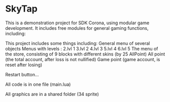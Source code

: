 # SkyTap
This is a demonstration project for SDK Corona, using modular game development. It includes free modules for general
gaming functions, including:

This project includes some things including:
General menu of several objects
Menus with levels :
2.lvl 1 
3.lvl 2
4.lvl 3
5.lvl 4
6.lvl 5
The menu of the store, consisting of 9 blocks with different skins (by 25 AllPoint)
All point (the total account, after loss is not nullified)
Game point (game account, is reset after losing)

Restart button... 

All code is in one file (main.lua)

All graphics are in a shared folder (34 sprite) 



